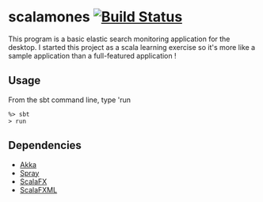 scalamones [![Build Status](https://travis-ci.org/jpthomasset/scalamones.svg)](https://travis-ci.org/jpthomasset/scalamones)
==========

This program is a basic elastic search monitoring application for the desktop. I started this project as a scala learning
exercise so it's more like a sample application than a full-featured application !

Usage
-----
From the sbt command line, type 'run

```
%> sbt
> run
```

Dependencies
------------
* [Akka](https://github.com/akka/akka)
* [Spray](https://github.com/spray/spray)
* [ScalaFX](https://github.com/scalafx/scalafx)
* [ScalaFXML](https://github.com/vigoo/scalafxml)